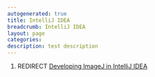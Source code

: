 ```yaml
---
autogenerated: true
title: IntelliJ IDEA
breadcrumb: IntelliJ IDEA
layout: page
categories: 
description: test description
---
```


1.  REDIRECT [Developing ImageJ in IntelliJ IDEA](Developing_ImageJ_in_IntelliJ_IDEA )

